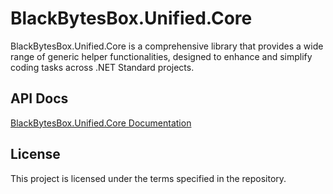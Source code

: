 # BlackBytesBox.Unified.Core
BlackBytesBox.Unified.Core is a comprehensive library that provides a wide range of generic helper functionalities, designed to enhance and simplify coding tasks across .NET Standard projects.


## API Docs

[BlackBytesBox.Unified.Core Documentation](https://carsten-riedel.github.io/BlackBytesBox.Unified.Core/)

## License

This project is licensed under the terms specified in the repository.
